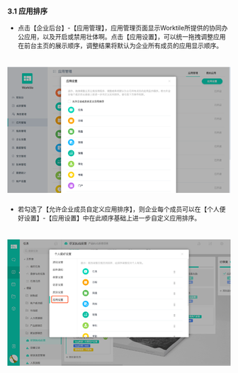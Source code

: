 ### 3.1 应用排序
* 点击【企业后台】-【应用管理】，应用管理页面显示Worktile所提供的协同办公应用，以及开启或禁用壮体啊。点击【应用设置】，可以统一拖拽调整应用在前台主页的展示顺序，调整结果将默认为企业所有成员的应用显示顺序。

# ![](/assets/3.1应用排序.png)
* 若勾选了【允许企业成员自定义应用排序】，则企业每个成员可以在【个人便好设置】-【应用设置】中在此顺序基础上进一步自定义应用排序。

# ![](/assets/3.1应用排序2.png)
